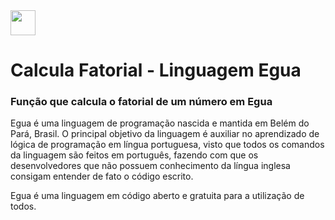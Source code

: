 <img src="https://egua.tech/assets/img/egua.png" width="40" align="center">
<h1>Calcula Fatorial - Linguagem Egua</h1>
<h3>Função que calcula o fatorial de um número em Egua</h3>

<p>
Egua é uma linguagem de programação nascida e mantida em Belém do Pará, Brasil. O principal objetivo da linguagem é auxiliar no aprendizado de lógica de programação em língua portuguesa, visto que todos os comandos da linguagem são feitos em português, fazendo com que os desenvolvedores que não possuem conhecimento da língua inglesa consigam entender de fato o código escrito.
</p>
Egua é uma linguagem em código aberto e gratuita para a utilização de todos.
